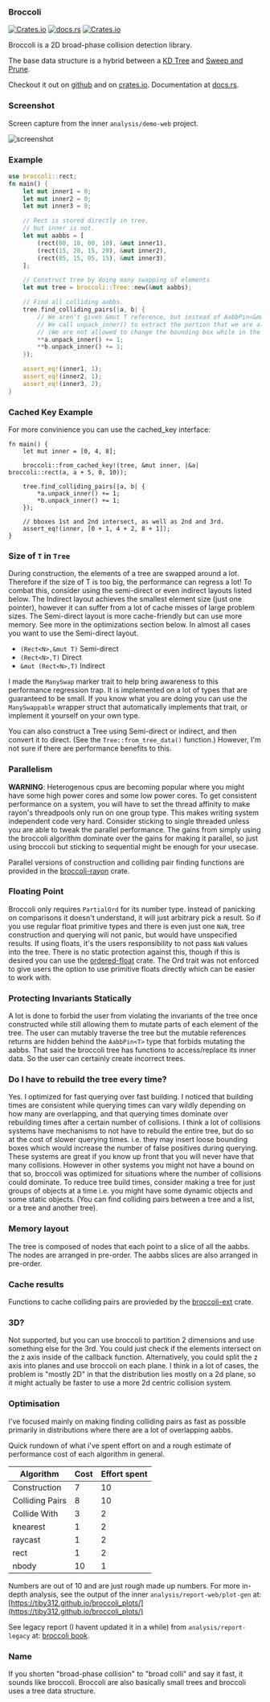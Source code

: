 ### Broccoli

[![Crates.io](https://img.shields.io/crates/v/broccoli)](https://crates.io/crates/broccoli)
[![docs.rs](https://docs.rs/broccoli/badge.svg)](https://docs.rs/broccoli)
[![Crates.io](https://img.shields.io/crates/d/broccoli)](https://crates.io/crates/broccoli)

Broccoli is a 2D broad-phase collision detection library. 

The base data structure is a hybrid between a [KD Tree](https://en.wikipedia.org/wiki/K-d_tree) and [Sweep and Prune](https://en.wikipedia.org/wiki/Sweep_and_prune).

Checkout it out on [github](https://github.com/tiby312/broccoli-project) and on [crates.io](https://crates.io/crates/broccoli). Documentation at [docs.rs](https://docs.rs/broccoli). 
### Screenshot

Screen capture from the inner `analysis/demo-web` project.

<img src="./assets/screenshot.gif" alt="screenshot">


### Example

```rust
use broccoli::rect;
fn main() {
    let mut inner1 = 0;
    let mut inner2 = 0;
    let mut inner3 = 0;

    // Rect is stored directly in tree,
    // but inner is not.
    let mut aabbs = [
        (rect(00, 10, 00, 10), &mut inner1),
        (rect(15, 20, 15, 20), &mut inner2),
        (rect(05, 15, 05, 15), &mut inner3),
    ];

    // Construct tree by doing many swapping of elements
    let mut tree = broccoli::Tree::new(&mut aabbs);

    // Find all colliding aabbs.
    tree.find_colliding_pairs(|a, b| {
        // We aren't given &mut T reference, but instead of AabbPin<&mut T>.
        // We call unpack_inner() to extract the portion that we are allowed to mutate.
        // (We are not allowed to change the bounding box while in the tree)
        **a.unpack_inner() += 1;
        **b.unpack_inner() += 1;
    });

    assert_eq!(inner1, 1);
    assert_eq!(inner2, 1);
    assert_eq!(inner3, 2);
}
```

### Cached Key Example

For more convinience you can use the cached_key interface:

```
fn main() {
    let mut inner = [0, 4, 8];

    broccoli::from_cached_key!(tree, &mut inner, |&a| broccoli::rect(a, a + 5, 0, 10));

    tree.find_colliding_pairs(|a, b| {
        *a.unpack_inner() += 1;
        *b.unpack_inner() += 1;
    });

    // bboxes 1st and 2nd intersect, as well as 2nd and 3rd.
    assert_eq!(inner, [0 + 1, 4 + 2, 8 + 1]);
}
```


 ### Size of `T` in `Tree`

 During construction, the elements of a tree are swapped around a lot. Therefore if the size
 of T is too big, the performance can regress a lot! To combat this, consider using the semi-direct
 or even indirect layouts listed below. The Indirect layout achieves the smallest element size (just one pointer),
 however it can suffer from a lot of cache misses of large problem sizes. The Semi-direct layout
 is more cache-friendly but can use more memory. See more in the optimizations section below.
 In almost all cases you want to use the Semi-direct layout.

 - `(Rect<N>,&mut T)` Semi-direct
 - `(Rect<N>,T)` Direct
 - `&mut (Rect<N>,T)` Indirect

 I made the `ManySwap` marker trait to help bring awareness to this performance regression trap.
 It is implemented on a lot of types that are guaranteed to be small.
 If you know what you are doing you can use the `ManySwappable` wrapper struct that automatically
 implements that trait, or implement it yourself on your own type.

 You can also construct a Tree using Semi-direct or indirect, and then convert it to direct. (See
 the `Tree::from_tree_data()` function.) However, I'm not sure if there are performance benefits to this.

 ### Parallelism

 **WARNING**: Heterogenous cpus are becoming popular where you might have some high power cores and some low power cores. To get consistent performance on a system, you will have to set the thread affinity to make rayon's
 threadpools only run on one group type. This makes writing system independent code very hard. Consider sticking
 to single threaded unless you are able to tweak the parallel performance. The gains from simply using the broccoli algorithm
 dominate over the gains for making it parallel, so just using broccoli but sticking to sequential might be enough
 for your usecase.
 
 Parallel versions of construction and colliding pair finding functions
 are provided in the [broccoli-rayon](https://crates.io/crates/broccoli-rayon) crate.

 ### Floating Point

 Broccoli only requires `PartialOrd` for its number type. Instead of panicking on comparisons
 it doesn't understand, it will just arbitrary pick a result. So if you use regular float primitive types
 and there is even just one `NaN`, tree construction and querying will not panic,
 but would have unspecified results.
 If using floats, it's the users responsibility to not pass `NaN` values into the tree.
 There is no static protection against this, though if this is desired you can use
 the [ordered-float](https://crates.io/crates/ordered-float) crate. The Ord trait was not
 enforced to give users the option to use primitive floats directly which can be easier to
 work with.

 ### Protecting Invariants Statically

 A lot is done to forbid the user from violating the invariants of the tree once constructed
 while still allowing them to mutate parts of each element of the tree. The user can mutably traverse
 the tree but the mutable references returns are hidden behind the `AabbPin<T>` type that forbids
 mutating the aabbs. That said the broccoli tree has functions to access/replace its inner data.
 So the user can certainly create incorrect trees.

 ### Do I have to rebuild the tree every time?

 Yes. I optimized for fast querying over fast building. I noticed that building times are consistent while
 querying times can vary wildly depending on how many are overlapping, and that querying times dominate
 over rebuilding times after a certain number of collisions. I think a lot of collisions systems
 have mechanisms to not have to rebuild the entire tree, but do so at the cost of slower querying times. i.e.
 they may insert loose bounding boxes which would increase the number of false positives during querying.
 These systems are great if you know up front that you will never have that many collisions.
 However in other systems you might not have a bound on that so, broccoli was optimized for situations
 where the number of collisions could dominate. To reduce tree build times,
 consider making a tree for just groups of objects at a time i.e. you might have some dynamic objects
 and some static objects. (You can find colliding pairs between a tree and a list, or a tree and another tree).

### Memory layout

The tree is composed of nodes that each point to a slice of all the aabbs. The nodes are arranged in pre-order.
The aabbs slices are also arranged in pre-order. 

### Cache results

Functions to cache colliding pairs are provieded by the [broccoli-ext](https://crates.io/crates/broccoli-ext) crate.

### 3D?

Not supported, but you can use broccoli to partition 2 dimensions and use something else for the 3rd.
You could just check if the elements intersect on the z axis inside of the callback function.
Alternatively, you could split the z axis into planes and use broccoli on each plane.
I think in a lot of cases, the problem is "mostly 2D" in that the distribution lies mostly on a 2d plane,
so it might actually be faster to use a more 2d centric collision system.

### Optimisation

I've focused mainly on making finding colliding pairs as fast as possible primarily in
distributions where there are a lot of overlapping aabbs.

Quick rundown of what i've spent effort on and a rough estimate of performance
cost of each algorithm in general. 

| Algorithm        | Cost | Effort spent  |
| ---------------- | ---- | ------------- |
| Construction     |   7  |        10     |
| Colliding Pairs  |   8  |        10     |
| Collide With     |   3  |         2     |
| knearest         |   1  |         2     |
| raycast          |   1  |         2     |
| rect             |   1  |         2     |
| nbody            |  10  |         1     |

Numbers are out of 10 and are just rough made up numbers. For more in-depth analysis, see the
output of the inner `analysis/report-web/plot-gen` at:
[https://tiby312.github.io/broccoli_plots/](https://tiby312.github.io/broccoli_plots/)

See legacy report (I havent updated it in a while) from `analysis/report-legacy` at:
[broccoli book](https://tiby312.github.io/broccoli_report).


### Name

If you shorten "broad-phase collision" to "broad colli" and say it fast, it sounds like broccoli.
Broccoli are also basically small trees and broccoli uses a tree data structure.